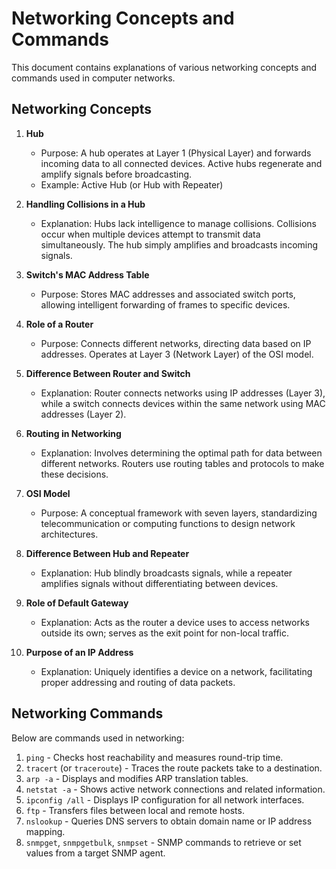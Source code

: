 # Networking Concepts and Commands

This document contains explanations of various networking concepts and commands used in computer networks.

## Networking Concepts

1. **Hub**
   - Purpose: A hub operates at Layer 1 (Physical Layer) and forwards incoming data to all connected devices. Active hubs regenerate and amplify signals before broadcasting.
   - Example: Active Hub (or Hub with Repeater)

2. **Handling Collisions in a Hub**
   - Explanation: Hubs lack intelligence to manage collisions. Collisions occur when multiple devices attempt to transmit data simultaneously. The hub simply amplifies and broadcasts incoming signals.

3. **Switch's MAC Address Table**
   - Purpose: Stores MAC addresses and associated switch ports, allowing intelligent forwarding of frames to specific devices.

4. **Role of a Router**
   - Purpose: Connects different networks, directing data based on IP addresses. Operates at Layer 3 (Network Layer) of the OSI model.

5. **Difference Between Router and Switch**
   - Explanation: Router connects networks using IP addresses (Layer 3), while a switch connects devices within the same network using MAC addresses (Layer 2).

6. **Routing in Networking**
   - Explanation: Involves determining the optimal path for data between different networks. Routers use routing tables and protocols to make these decisions.

7. **OSI Model**
   - Purpose: A conceptual framework with seven layers, standardizing telecommunication or computing functions to design network architectures.

8. **Difference Between Hub and Repeater**
   - Explanation: Hub blindly broadcasts signals, while a repeater amplifies signals without differentiating between devices.

9. **Role of Default Gateway**
   - Explanation: Acts as the router a device uses to access networks outside its own; serves as the exit point for non-local traffic.

10. **Purpose of an IP Address**
    - Explanation: Uniquely identifies a device on a network, facilitating proper addressing and routing of data packets.

## Networking Commands

Below are commands used in networking:

1. `ping` - Checks host reachability and measures round-trip time.
2. `tracert` (or `traceroute`) - Traces the route packets take to a destination.
3. `arp -a` - Displays and modifies ARP translation tables.
4. `netstat -a` - Shows active network connections and related information.
5. `ipconfig /all` - Displays IP configuration for all network interfaces.
6. `ftp` - Transfers files between local and remote hosts.
7. `nslookup` - Queries DNS servers to obtain domain name or IP address mapping.
8. `snmpget`, `snmpgetbulk`, `snmpset` - SNMP commands to retrieve or set values from a target SNMP agent.

